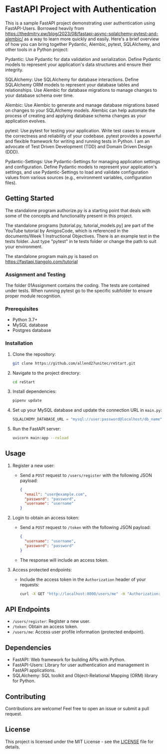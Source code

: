 # FastAPI Project with Authentication

This is a sample FastAPI project demonstrating user authentication using FastAPI-Users. Borrowed heavily from https://thedmitry.pw/blog/2023/08/fastapi-async-sqlalchemy-pytest-and-alembic/
as a way to learn more quickly and easily. Here's a brief overview of how you can bring together Pydantic, Alembic, pytest, SQLAlchemy, and other tools in a Python project:

Pydantic: Use Pydantic for data validation and serialization. Define Pydantic models to represent your application's data structures and ensure their integrity.

SQLAlchemy: Use SQLAlchemy for database interactions. Define SQLAlchemy ORM models to represent your database tables and relationships. Use Alembic for database migrations to manage changes to your database schema over time.

Alembic: Use Alembic to generate and manage database migrations based on changes to your SQLAlchemy models. Alembic can help automate the process of creating and applying database schema changes as your application evolves.

pytest: Use pytest for testing your application. Write test cases to ensure the correctness and reliability of your codebase. pytest provides a powerful and flexible framework for writing and running tests in Python.  I am an advocate of Test Driven Development (TDD) and Domain Driven Design (DDD).

Pydantic-Settings: Use Pydantic-Settings for managing application settings and configuration. Define Pydantic models to represent your application's settings, and use Pydantic-Settings to load and validate configuration values from various sources (e.g., environment variables, configuration files).
 

## Getting Started

The standalone program authorize.py is a starting point that deals with some of the concepts and functionality present in this project.

The standalone programs [tutorial.py, tutorial_models.py] are part of the YouTube tutorial by AmigosCode, which is referenced in the documents/Week 1 Instructional Objectives. There is an example test in the tests folder. Just type "pytest" in te tests folder or change the path to suit your environment.

The standalone program main.py is based on https://fastapi.tiangolo.com/tutorial

### Assignment and Testing

The folder 01Assignment contains the coding.  The tests are contained under tests. When running pytest go to the specific subfolder to ensure proper module recognition.

### Prerequisites

- Python 3.7+
- MySQL database
- Postgres database

### Installation

1. Clone the repository:

   ```bash
   git clone https://github.com/allend27unitec/reStart.git
   ```

2. Navigate to the project directory:

   ```bash
   cd reStart 
   ```

3. Install dependencies:

   ```bash
   pipenv update
   ```

4. Set up your MySQL database and update the connection URL in `main.py`:

   ```python
   SQLALCHEMY_DATABASE_URL = "mysql://user:password@localhost/db_name"
   ```

5. Run the FastAPI server:

   ```bash
   uvicorn main:app --reload
   ```

## Usage

1. Register a new user:
   - Send a `POST` request to `/users/register` with the following JSON payload:
     ```json
     {
       "email": "user@example.com",
       "password": "password",
       "username": "username"
     }
     ```

2. Login to obtain an access token:
   - Send a `POST` request to `/token` with the following JSON payload:
     ```json
     {
       "username": "username",
       "password": "password"
     }
     ```
   - The response will include an access token.

3. Access protected endpoints:
   - Include the access token in the `Authorization` header of your requests:
     ```bash
     curl -X GET "http://localhost:8000/users/me" -H "Authorization: Bearer <access_token>"
     ```

## API Endpoints

- `/users/register`: Register a new user.
- `/token`: Obtain an access token.
- `/users/me`: Access user profile information (protected endpoint).

## Dependencies

- FastAPI: Web framework for building APIs with Python.
- FastAPI-Users: Library for user authentication and management in FastAPI applications.
- SQLAlchemy: SQL toolkit and Object-Relational Mapping (ORM) library for Python.

## Contributing

Contributions are welcome! Feel free to open an issue or submit a pull request.

## License

This project is licensed under the MIT License - see the [LICENSE](LICENSE) file for details.

